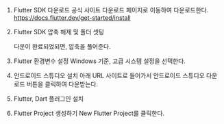 1. Flutter SDK 다운로드
    공식 사이트 다운로드 페이지로 이동하여 다운로드한다. 
    https://docs.flutter.dev/get-started/install

2. Flutter SDK 압축 해제 및 폴더 셋팅

    다운이 완료되었되면, 압축을 풀어준다. 

3. Flutter 환경변수 설정
    Windows 기준, 고급 시스템 설정을 선택한다.

4. 안드로이드 스튜디오 설치
    아래 URL 사이트로 들어가서 안드로이드 스튜디오 다운로드 버튼을 클릭하여 다운받는다.

5. Flutter, Dart 플러그인 설치

6. Flutter Project 생성하기
    New Flutter Project를 클릭한다. 

    
